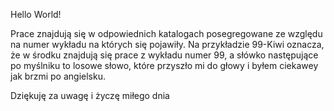 Hello World!

Prace znajdują się w odpowiednich katalogach posegregowane ze względu na numer wykładu na których się pojawiły. Na przykładzie 99-Kiwi oznacza, że w środku znajdują się prace z wykładu numer 99, a słówko następujące po myślniku to losowe słowo, które przyszło mi do głowy i byłem ciekawey jak brzmi po angielsku.

Dziękuję za uwagę i życzę miłego dnia

